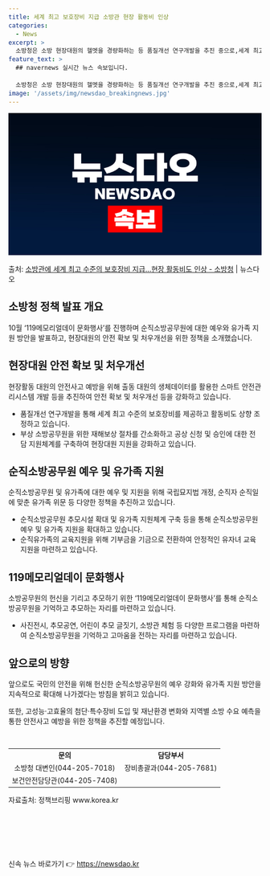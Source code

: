 ```yaml
---
title: 세계 최고 보호장비 지급 소방관 현장 활동비 인상
categories:
  - News
excerpt: >
  소방청은 소방 현장대원의 헬멧을 경량화하는 등 품질개선 연구개발을 추진 중으로,세계 최고 수준의 보호장비를 …
feature_text: >
  ## navernews 실시간 뉴스 속보입니다.

  소방청은 소방 현장대원의 헬멧을 경량화하는 등 품질개선 연구개발을 추진 중으로,세계 최고 수준의 보호장비를 …
image: '/assets/img/newsdao_breakingnews.jpg'
---
```


![뉴스다오 속보](/assets/img/newsdao_breakingnews.jpg)

<p>출처: <a href="https://newsdao.kr/3308" rel="dofollow">소방관에 세계 최고 수준의 보호장비 지급…현장 활동비도  인상 - 소방청</a> | 뉴스다오</p>

<h2 data-ke-size="size26">소방청 정책 발표 개요</h2>
<p data-ke-size="size16">10월 ‘119메모리얼데이 문화행사’를 진행하며 순직소방공무원에 대한 예우와 유가족 지원 방안을 발표하고, 현장대원의 안전 확보 및 처우개선을 위한 정책을 소개했습니다.</p>

<h2 data-ke-size="size26">현장대원 안전 확보 및 처우개선</h2>
<p data-ke-size="size16">현장활동 대원의 안전사고 예방을 위해 출동 대원의 생체데이터를 활용한 스마트 안전관리시스템 개발 등을 추진하여 안전 확보 및 처우개선 등을 강화하고 있습니다.</p>
<ul>
<li>품질개선 연구개발을 통해 세계 최고 수준의 보호장비를 제공하고 활동비도 상향 조정하고 있습니다.</li>
<li>부상 소방공무원을 위한 재해보상 절차를 간소화하고 공상 신청 및 승인에 대한 전담 지원체계를 구축하여 현장대원 지원을 강화하고 있습니다.</li>
</ul>

<h2 data-ke-size="size26">순직소방공무원 예우 및 유가족 지원</h2>
<p data-ke-size="size16">순직소방공무원 및 유가족에 대한 예우 및 지원을 위해 국립묘지법 개정, 순직자 순직일에 맞춘 유가족 위문 등 다양한 정책을 추진하고 있습니다.</p>
<ul>
<li>순직소방공무원 추모시설 확대 및 유가족 지원체계 구축 등을 통해 순직소방공무원 예우 및 유가족 지원을 확대하고 있습니다.</li>
<li>순직유가족의 교육지원을 위해 기부금을 기금으로 전환하여 안정적인 유자녀 교육지원을 마련하고 있습니다.</li>
</ul>

<h2 data-ke-size="size26">119메모리얼데이 문화행사</h2>
<p data-ke-size="size16">소방공무원의 헌신을 기리고 추모하기 위한 ‘119메모리얼데이 문화행사’를 통해 순직소방공무원을 기억하고 추모하는 자리를 마련하고 있습니다.</p>
<ul>
<li>사진전시, 추모공연, 어린이 추모 글짓기, 소방관 체험 등 다양한 프로그램을 마련하여 순직소방공무원을 기억하고 고마움을 전하는 자리를 마련하고 있습니다.</li>
</ul>

<h2 data-ke-size="size26">앞으로의 방향</h2>
<p data-ke-size="size16">앞으로도 국민의 안전을 위해 헌신한 순직소방공무원의 예우 강화와 유가족 지원 방안을 지속적으로 확대해 나가겠다는 방침을 밝히고 있습니다.</p>
<p data-ke-size="size16">또한, 고성능·고효율의 첨단·특수장비 도입 및 재난환경 변화와 지역별 소방 수요 예측을 통한 안전사고 예방을 위한 정책을 추진할 예정입니다.</p>
<p data-ke-size="size16">&nbsp;</p>
<table>
<tbody>
<tr>
<td style="text-align: center; height: 17px;"><b>문의</b></td>
<td style="text-align: center; height: 17px;"><b>담당부서</b></td>
</tr>
<tr>
<td style="text-align: center; height: 17px;">소방청 대변인(044-205-7018)</td>
<td style="text-align: center; height: 17px;">장비총괄과(044-205-7681)</td>
</tr>
<tr>
<td style="text-align: center; height: 17px;">보건안전담당관(044-205-7408)</td>
<td>&nbsp;</td>
</tr>
</tbody>
</table>
<p data-ke-size="size16">자료출처: 정책브리핑 www.korea.kr</p>
<p data-ke-size="size16">&nbsp;</p>
<p data-ke-size="size16">&nbsp;</p>
<p data-ke-size="size16">&nbsp;</p> 

신속 뉴스 바로가기 👉 <a href="https://newsdao.kr" rel="dofollow">https://newsdao.kr</a>


